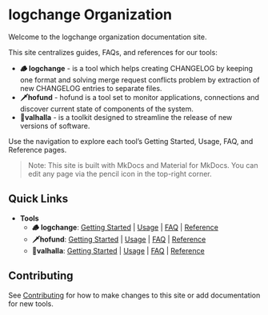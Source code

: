 # logchange Organization

Welcome to the logchange organization documentation site.

This site centralizes guides, FAQs, and references for our tools:

- **🪵 logchange** - is a tool which helps creating CHANGELOG by keeping one format and solving merge request conflicts problem by extraction of new CHANGELOG entries to separate files.
- **🗡️hofund** - hofund is a tool set to monitor applications, connections and discover current state of components of the system.
- **🌌valhalla** - is a toolkit designed to streamline the release of new versions of software.

Use the navigation to explore each tool’s Getting Started, Usage, FAQ, and Reference pages.

> Note: This site is built with MkDocs and Material for MkDocs. You can edit any page via the pencil icon in the top-right corner.


## Quick Links

- **Tools**
  - **🪵 logchange**: [Getting Started](tools/logchange/getting-started.md) | [Usage](tools/logchange/usage.md) | [FAQ](tools/logchange/faq.md) | [Reference](tools/logchange/reference.md)
  - **🗡️hofund**: [Getting Started](tools/hofund/getting-started.md) | [Usage](tools/hofund/usage.md) | [FAQ](tools/hofund/faq.md) | [Reference](tools/hofund/reference.md)
  - **🌌valhalla**: [Getting Started](tools/valhalla/getting-started.md) | [Usage](tools/valhalla/usage.md) | [FAQ](tools/valhalla/faq.md) | [Reference](tools/valhalla/reference.md)

## Contributing

See [Contributing](contributing.md) for how to make changes to this site or add documentation for new tools.
